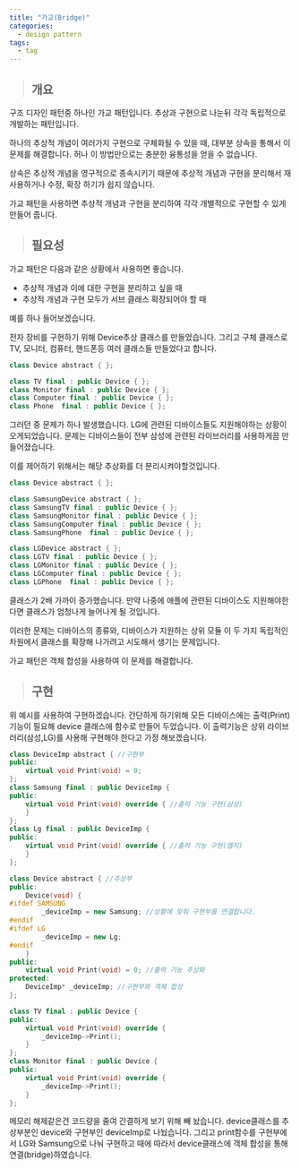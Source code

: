 ```yaml
---
title: "가교(Bridge)"
categories:
  - design pattern
tags:
  - tag
---
```

> ## 개요

구조 디자인 패턴중 하나인 가교 패턴입니다.
추상과 구현으로 나눈뒤 각각 독립적으로 개발하는 패턴입니다.

하나의 추상적 개념이 여러가지 구현으로 구체화될 수 있을 때, 대부분 상속을 통해서 이 문제를 해결합니다.
허나 이 방법만으로는 충분한 융통성을 얻을 수 없습니다.

상속은 추상적 개념을 영구적으로 종속시키기 때문에
추상적 개념과 구현을 분리해서 재사용하거나 수정, 확장 하기가 쉽지 않습니다.

가교 패턴을 사용하면 추상적 개념과 구현을 분리하여 각각 개별적으로 구현할 수 있게 만들어 줍니다.
> ## 필요성

가교 패턴은 다음과 같은 상황에서 사용하면 좋습니다.
- 추상적 개념과 이에 대한 구현을 분리하고 싶을 때
- 추상적 개념과 구현 모두가 서브 클래스 확장되어야 할 때

예를 하나 들어보겠습니다.

전자 장비를 구현하기 위해 Device추상 클래스를 만들었습니다.
그리고 구체 클래스로 TV, 모니터, 컴퓨터, 핸드폰등 여러 클래스들 만들었다고 합니다.
```cpp
class Device abstract { };

class TV final : public Device { };
class Monitor final : public Device { };
class Computer final : public Device { };
class Phone  final : public Device { };
```
그러던 중 문제가 하나 발생했습니다.
LG에 관련된 디바이스들도 지원해야하는 상황이 오게되었습니다.
문제는 디바이스들이 전부 삼성에 관련된 라이브러리를 사용하게끔 만들어졌습니다.

이를 제어하기 위해서는 해당 추상화를 더 분리시켜야할것입니다.
```cpp
class Device abstract { };

class SamsungDevice abstract { };
class SamsungTV final : public Device { };
class SamsungMonitor final : public Device { };
class SamsungComputer final : public Device { };
class SamsungPhone  final : public Device { };

class LGDevice abstract { };
class LGTV final : public Device { };
class LGMonitor final : public Device { };
class LGComputer final : public Device { };
class LGPhone  final : public Device { };
```
클래스가 2배 가까이 증가했습니다.
만약 나중에 애플에 관련된 디바이스도 지원해야한다면 클래스가 엄청나게 늘어나게 될 것입니다.

이러한 문제는
디바이스의 종류와, 디바이스가 지원하는 상위 모듈
이 두 가지 독립적인 차원에서 클래스를 확장해 나가려고 시도해서 생기는 문제입니다.

가교 패턴은 객체 합성을 사용하여 이 문제를 해결합니다.

> ## 구현

위 예시를 사용하여 구현하겠습니다.
간단하게 하기위해 모든 디바이스에는 출력(Print)기능이 필요해 device 클래스에 함수로 만들어 두었습니다.
이 출력기능은 상위 라이브러리(삼성,LG)를 사용해 구현해야 한다고 가정 해보겠습니다.
```cpp
class DeviceImp abstract { //구현부
public:
	virtual void Print(void) = 0;
};
class Samsung final : public DeviceImp {
public:
	virtual void Print(void) override { //출력 기능 구현(삼성)
	}
};
class Lg final : public DeviceImp {
public:
	virtual void Print(void) override { //출력 기능 구현(엘지)
	}
};

class Device abstract { //추상부
public:
	Device(void) {
#ifdef SAMSUNG
		_deviceImp = new Samsung; //상황에 맞춰 구현부를 연결합니다.
#endif
#ifdef LG
		_deviceImp = new Lg;
#endif
	}
public:
	virtual void Print(void) = 0; //출력 기능 추상화
protected:
	DeviceImp* _deviceImp; //구현부와 객체 합성
};

class TV final : public Device {
public:
	virtual void Print(void) override {
		_deviceImp->Print();
	}
};
class Monitor final : public Device {
public:
	virtual void Print(void) override {
		_deviceImp->Print();
	}
};
```
메모리 해제같은건 코드량을 줄여 간결하게 보기 위해 빼 놨습니다.
device클래스를 추상부분인 device와 구현부인 deviceImp로 나눴습니다.
그리고 print함수를 구현부에서 LG와 Samsung으로 나눠 구현하고
때에 따라서 device클래스에 객체 합성을 통해 연결(bridge)하였습니다.
